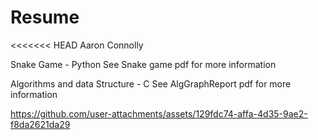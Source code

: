 # Resume
<<<<<<< HEAD
Aaron Connolly

Snake Game - Python
See Snake game pdf for more information

Algorithms and data Structure - C
See AlgGraphReport pdf for more information



https://github.com/user-attachments/assets/129fdc74-affa-4d35-9ae2-f8da2621da29

